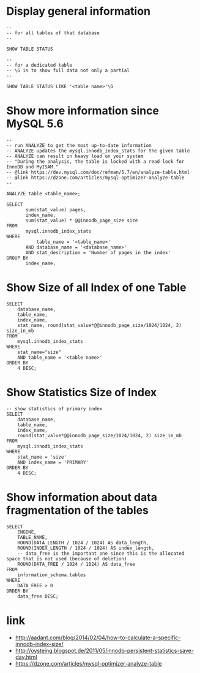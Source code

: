 # Display general information

```mysql
-- 
-- for all tables of that database
-- 

SHOW TABLE STATUS

-- 
-- for a dedicated table
-- \G is to show full data not only a partial
-- 

SHOW TABLE STATUS LIKE '<table name>'\G
```

# Show more information since MySQL 5.6

```mysql
-- 
-- run ANALYZE to get the most up-to-date information
-- ANALYZE updates the mysql.innodb_index_stats for the given table
-- ANALYZE can result in heavy load on your system
-- "During the analysis, the table is locked with a read lock for InnoDB and MyISAM."
-- @link https://dev.mysql.com/doc/refman/5.7/en/analyze-table.html
-- @link https://dzone.com/articles/mysql-optimizer-analyze-table
-- 

ANALYZE table <table_name>;

SELECT
       sum(stat_value) pages,
       index_name,
       sum(stat_value) * @@innodb_page_size size
FROM
       mysql.innodb_index_stats
WHERE
           table_name = '<table_name>'
       AND database_name = '<database_name>'
       AND stat_description = 'Number of pages in the index'
GROUP BY
       index_name;
```

# Show Size of all Index of one Table

```mysql
SELECT 
    database_name, 
    table_name, 
    index_name, 
    stat_name, round(stat_value*@@innodb_page_size/1024/1024, 2) size_in_mb
FROM 
    mysql.innodb_index_stats
WHERE 
    stat_name="size" 
    AND table_name = '<table name>'
ORDER BY 
    4 DESC;
```

# Show Statistics Size of Index

```mysql
-- show statistics of primary index
SELECT 
    database_name, 
    table_name, 
    index_name, 
    round(stat_value*@@innodb_page_size/1024/1024, 2) size_in_mb
FROM 
    mysql.innodb_index_stats
WHERE 
    stat_name = 'size' 
    AND index_name = 'PRIMARY'
ORDER BY 
    4 DESC;
```

# Show information about data fragmentation of the tables

```mysql
SELECT
    ENGINE,
    TABLE_NAME,
    ROUND(DATA_LENGTH / 1024 / 1024) AS data_length,
    ROUND(INDEX_LENGTH / 1024 / 1024) AS index_length,
    -- data_free is the important one since this is the allocated space that is not used (because of deletion)
    ROUND(DATA_FREE / 1024 / 1024) AS data_free
FROM
    information_schema.tables
WHERE
    DATA_FREE > 0
ORDER BY 
    data_free DESC;
```

# link

* http://aadant.com/blog/2014/02/04/how-to-calculate-a-specific-innodb-index-size/
* http://oysteing.blogspot.de/2011/05/innodb-persistent-statistics-save-day.html
* https://dzone.com/articles/mysql-optimizer-analyze-table
